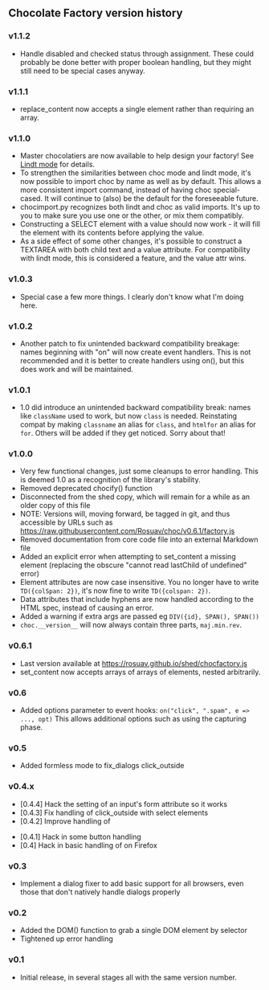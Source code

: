 ## Chocolate Factory version history

### v1.1.2

* Handle disabled and checked status through assignment. These could probably
  be done better with proper boolean handling, but they might still need to be
  special cases anyway.

### v1.1.1

* replace_content now accepts a single element rather than requiring an array.

### v1.1.0

* Master chocolatiers are now available to help design your factory! See
  [Lindt mode](lindt) for details.
* To strengthen the similarities between choc mode and lindt mode, it's now
  possible to import choc by name as well as by default. This allows a more
  consistent import command, instead of having choc special-cased. It will
  continue to (also) be the default for the foreseeable future.
* chocimport.py recognizes both lindt and choc as valid imports. It's up to
  you to make sure you use one or the other, or mix them compatibly.
* Constructing a SELECT element with a value should now work - it will fill
  the element with its contents before applying the value.
* As a side effect of some other changes, it's possible to construct a
  TEXTAREA with both child text and a value attribute. For compatibility
  with lindt mode, this is considered a feature, and the value attr wins.

### v1.0.3

* Special case a few more things. I clearly don't know what I'm doing here.

### v1.0.2

* Another patch to fix unintended backward compatibility breakage: names
  beginning with "on" will now create event handlers. This is not recommended
  and it is better to create handlers using on(), but this does work and will
  be maintained.

### v1.0.1

* 1.0 did introduce an unintended backward compatibility break: names like
  `className` used to work, but now `class` is needed. Reinstating compat
  by making `classname` an alias for `class`, and `htmlfor` an alias for
  `for`. Others will be added if they get noticed. Sorry about that!

### v1.0.0

* Very few functional changes, just some cleanups to error handling. This is
  deemed 1.0 as a recognition of the library's stability.
* Removed deprecated chocify() function
* Disconnected from the shed copy, which will remain for a while as an older
  copy of this file
* NOTE: Versions will, moving forward, be tagged in git, and thus accessible
  by URLs such as https://raw.githubusercontent.com/Rosuav/choc/v0.6.1/factory.js
* Removed documentation from core code file into an external Markdown file
* Added an explicit error when attempting to set_content a missing element
  (replacing the obscure "cannot read lastChild of undefined" error)
* Element attributes are now case insensitive. You no longer have to write
  `TD({colSpan: 2})`, it's now fine to write `TD({colspan: 2})`.
* Data attributes that include hyphens are now handled according to the HTML
  spec, instead of causing an error.
* Added a warning if extra args are passed eg `DIV({id}, SPAN(), SPAN())`
* `choc.__version__` will now always contain three parts, `maj.min.rev`.

### v0.6.1

* Last version available at https://rosuav.github.io/shed/chocfactory.js
* set_content now accepts arrays of arrays of elements, nested arbitrarily.

### v0.6

* Added options parameter to event hooks: `on("click", ".spam", e => ..., opt)`
  This allows additional options such as using the capturing phase.

### v0.5

* Added formless mode to fix_dialogs click_outside

### v0.4.x

* [0.4.4] Hack the setting of an input's form attribute so it works
* [0.4.3] Fix handling of click_outside with select elements
* [0.4.2] Improve handling of <form method=dialog>
* [0.4.1] Hack in some <form method=dialog> button handling
* [0.4] Hack in basic handling of <form method=dialog> on Firefox

### v0.3

* Implement a dialog fixer to add basic support for all browsers,
  even those that don't natively handle dialogs properly

### v0.2

* Added the DOM() function to grab a single DOM element by selector
* Tightened up error handling

### v0.1

* Initial release, in several stages all with the same version number.
